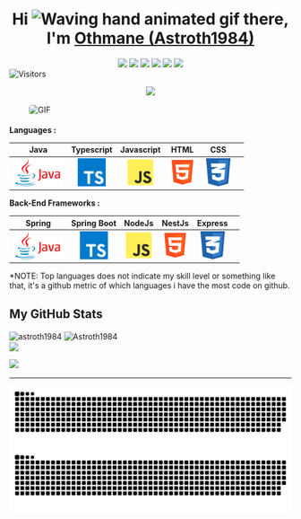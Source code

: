 <!--
**Astroth1984/Astroth1984** is a ✨ _special_ ✨ repository because its `README.md` (this file) appears on your GitHub profile.

Here are some ideas to get you started:

- 🔭 I’m currently working on ...
- 🌱 I’m currently learning ...
- 👯 I’m looking to collaborate on ...
- 🤔 I’m looking for help with ...
- 💬 Ask me about ...
- 📫 How to reach me: ...
- 😄 Pronouns: ...
- ⚡ Fun fact: ...
-->

<!-- <p align="center">
<a href="https://codepen.io/astroth1984" target="blank"><img align="center" src="https://cdn.jsdelivr.net/npm/simple-icons@3.0.1/icons/codepen.svg" alt="astroth1984" height="30" width="30" /></a>
  <a href="https://codesandbox.io/dashboard/home?workspace=fcd9c835-d4e5-4930-9e6d-ac0ea4f9c61e" target="blank"><img align="center" src="https://cdn.jsdelivr.net/npm/simple-icons@3.0.1/icons/codesandbox.svg" alt="astroth1984" height="30" width="30" /></a>
<a href="https://stackoverflow.com/users/10167565/elmounir-othmane" target="blank"><img align="center" src="https://cdn.jsdelivr.net/npm/simple-icons@3.0.1/icons/stackoverflow.svg" alt="astroth1984" height="30" width="30" /></a>
<a href="https://www.linkedin.com/in/el-mounir-othmane-21ab46147/" target="blank"><img align="center" src="https://cdn.jsdelivr.net/npm/simple-icons@3.0.1/icons/linkedin.svg" alt="el-mounir-othmane" height="30" width="30" /></a>
</p><br/> -->


<!-- <img alt="Visitors" src="https://komarev.com/ghpvc/?username=Astroth1984&style=flat&labelColor=black&logo=github&label=PROFILE+VIEWS&color=29bf12"/>
<img alt="Last Commit" src="https://img.shields.io/github/last-commit/Astroth1984/Astroth1984?logo=markdown&label=LAST+UPDATE&color=29bf12&style=flat">

- 👨‍💻 All of my latest projects are available at [astroth1984.netlify.app](https://astroth1984.netlify.app/)

- 📫  **othmane.elmn@gmail.com**

 -->

<!-- ### Stats

[![Astroth1984 GitHub stats](https://github-readme-stats.vercel.app/api?username=Astroth1984&count_private=true&show_icons=true&theme=chartreuse-dark)](https://github.com/Astroth1984)|[![Top Langs](https://github-readme-stats.vercel.app/api/top-langs/?username=Astroth1984&layout=compact&theme=chartreuse-dark)](https://github.com/Astroth1984)

 -->
<!-- ### Languages

![TypeScript](https://img.shields.io/badge/-TypeScript-000?&logo=TypeScript)
![JavaScript](https://img.shields.io/badge/-JavaScript-000?&logo=JavaScript)
![C](https://img.shields.io/badge/-C-000?&logo=C)
![Java](https://img.shields.io/badge/-Java-000?&logo=Java&logoColor=007396)
![C++](https://img.shields.io/badge/-C++-000?&logo=c%2b%2b&logoColor=00599C)
![SQL](https://img.shields.io/badge/-SQL-000?&logo=MySQL)

 -->

<!-- ### Front-End Frameworks

![Angular](https://img.shields.io/badge/-Angular-000?&logo=Angular)
![React.js](https://img.shields.io/badge/-React-000?&logo=React)
![Redux](https://img.shields.io/badge/-Redux-000?&logo=Redux)

### Back-End Frameworks
![Node.js](https://img.shields.io/badge/-Node.js-000?&logo=node.js)
![Express](https://img.shields.io/badge/-Express-000?&logo=express)
![Springboot](https://img.shields.io/badge/-Springboot-000?&logo=Springboot)

### DataBases
![Mongodb](https://img.shields.io/badge/-Mongodb-000?&logo=Mongodb)
![Postgresql](https://img.shields.io/badge/-Postgresql-000?&logo=Postgresql)
![Elasticsearch](https://img.shields.io/badge/-Elasticsearch-000?&logo=Elasticsearch)
![Oracle](https://img.shields.io/badge/-Oracle-000?&logo=Oracle)

### Tools
![Postman](https://img.shields.io/badge/-Postman-000?&logo=Postman)
![Swagger](https://img.shields.io/badge/-Swagger-000?&logo=Swagger)
![VScode](https://img.shields.io/badge/-VScode-000?&logo=VisualStudio)
![AndroidStudio](https://img.shields.io/badge/-AndroidStudio-000?&logo=Android)

### OS
![Linux](https://img.shields.io/badge/-Linux-000?&logo=Linux)
![Windows](https://img.shields.io/badge/-Windows-000?&logo=Windows)

 -->
<!-- <b>🔥 Github Streaks</b>
<p align="center"><img src="https://github-readme-streak-stats.herokuapp.com/?user=Astroth1984&theme=black-ice&hide_border=true&stroke=0000&background=0D1117&ring=29bf12&fire=29bf12&currStreakLabel=29bf12&bg_color=30,e96443,904e95&title_color=fff&text_color=fff" alt="Astroth1984" /></p> -->


<!--
**tarikmanoar/tarikmanoar** is a ✨ _special_ ✨ repository because its `README.md` (this file) appears on your GitHub profile.
Here are some ideas to get you started:
- 🔭 I’m currently working on ...
- 🌱 I’m currently learning ...
- 👯 I’m looking to collaborate on ...
- 🤔 I’m looking for help with ...
- 💬 Ask me about ...
- 📫 How to reach me: ...
- 😄 Pronouns: ...
- ⚡ Fun fact: ...
-->





<h1 align="center" >Hi <img src="https://raw.githubusercontent.com/nixin72/nixin72/master/wave.gif" 
         alt="Waving hand animated gif"
         height="45"
                            width="45" /> there, I'm <a href="https://github.com/Astroth1984"> Othmane (Astroth1984)</a> </h1>
<div align="center">
<a href="mailto:othmane.elmn@gmail.com"><img src="https://img.shields.io/badge/-Mail Me-D14836?style=flat&logo=Gmail&logoColor=white"/></a>
<a href="https://astroth1984.netlify.app/"><img src="https://img.shields.io/badge/Website-3b5998?style=flat-square&logo=google-chrome&logoColor=white"/></a>
<a href="https://www.linkedin.com/in/othmane-el-mounir-21ab46147/"><img src="https://img.shields.io/badge/-LinkedIn-blue?style=flat-square&logo=Linkedin&logoColor=white"/></a>
<a href="https://twitter.com/"><img src="https://img.shields.io/badge/-Twitter-1ca0f1?style=flat-square&labelColor=1ca0f1&logo=twitter&logoColor=white"/></a>
<a href="https://gitlab.com/"><img src="https://img.shields.io/badge/-GitLab-F29111?style=flat-square&labelColor=F29111&logo=gitlab&logoColor=white"/></a>
<a href="https://join.skype.com/"><img src="https://img.shields.io/badge/-Skype-00aff0?style=flat&logo=skype&logoColor=white"/></a>
</div>


<!-- ![visitors](https://visitor-badge.laobi.icu/badge?page_id=tarikmanoar.tarikmanoar) -->
<img alt="Visitors" src="https://komarev.com/ghpvc/?username=Astroth1984&style=flat&labelColor=black&logo=github&label=PROFILE+VIEWS&color=29bf12"/>

<br />

<p align='center'>
    <img src="https://gidigi.com/cdn/love.gif">
</p>

<p style="display: flex; justify-contect: space-between;">
<img style="border-radius: 5px; margin: 0 0 5px 35px;" alt="GIF" width="100%" src="relax.gif" />
</p>





**Languages :**  


| Java | Typescript  |  Javascript | HTML  | CSS  |  |
|:-:|:-:|:-:|:-:|:-:|---|
|  <code><img height="50" src="icons/Java_logo.png"></code> |  <code><img height="50" src="icons/ts.png"></code>  | <code><img height="50" src="icons/js.png"></code>  |  <code><img height="50" src="icons/html.png"></code> |  <code><img height="50" src="icons/css.png"></code> | |


**Back-End Frameworks :**  


| Spring | Spring Boot  |  NodeJs | NestJs  | Express  |  |
|:-:|:-:|:-:|:-:|:-:|---|
|  <code><img height="50" src="icons/Java_logo.png"></code> |  <code><img height="50" src="icons/ts.png"></code>  | <code><img height="50" src="icons/js.png"></code>  |  <code><img height="50" src="icons/html.png"></code> |  <code><img height="50" src="icons/css.png"></code> | |


*NOTE: Top languages does not indicate my skill level or something like that, it's a github metric of which languages i have the most code on github.


<!-- <a href="https://github.com/Astroth1984" target="_blank">
  <img align="center" src="https://github-readme-stats.vercel.app/api?username=Astroth1984&show_icons=true&theme=radical&line_height=27" alt="Astroth1984's github stats" style="width: 685px;" />
</a> -->
<!-- <a href="https://github.com/Astroth1984" target="_blank">
  <img align="center" src="https://github-readme-stats.vercel.app/api/pin/?username=Astroth1984&repo=html&theme=radical" />
</a>    
<a href="https://github.com/Astroth1984" target="_blank">
  <img align="center" src="https://github-readme-stats.vercel.app/api/pin/?username=Astroth1984&repo=kajki&theme=radical" />
</a> -->


<!-- | [![](https://github-readme-stats.vercel.app/api/top-langs/?username=tarikmanoar&theme=radical)](https://github.com/tarikmanoar, "Manoar's Github")  |  [![Tarik Manoar Github](https://github-readme-stats.vercel.app/api?username=tarikmanoar&show_icons=true&theme=radical&line_height=40 "Tarik Manoar Github")](https://github.com/tarikmanoar "Manoar's Github") |
| :------------: | :------------: | -->


## My GitHub Stats
<div>
<img align="center" width="49%" src="https://github-readme-streak-stats.herokuapp.com/?user=Astroth1984&theme=chartreuse-dark" alt="astroth1984" />
<img align="center" width="49%"  src="https://github-readme-stats.vercel.app/api?username=Astroth1984&show_icons=true&locale=en&theme=chartreuse-dark" alt="Astroth1984" />
</div>
<a href="https://github.com/Astroth1984" target="_blank">
  <img align="center" src="https://github-readme-stats.vercel.app/api/top-langs/?username=Astroth1984&theme=chartreuse-dark" />
</a> 
<br>


![](https://activity-graph.herokuapp.com/graph?username=Astroth1984&theme=redical)


<hr>

![github contribution grid snake animation](https://raw.githubusercontent.com/platane/platane/output/github-contribution-grid-snake-dark.svg#gh-dark-mode-only)![github contribution grid snake animation](https://raw.githubusercontent.com/platane/platane/output/github-contribution-grid-snake.svg#gh-light-mode-only)









